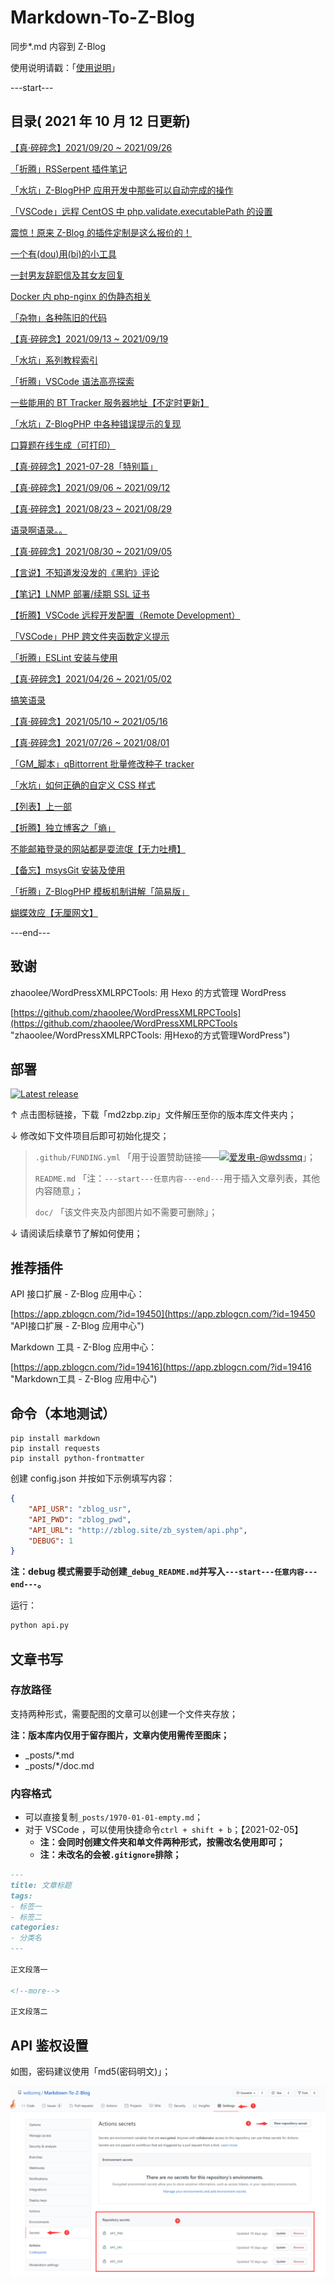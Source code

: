 # Markdown-To-Z-Blog

同步*.md 内容到 Z-Blog

使用说明请戳：「[使用说明](#部署 "使用说明")」

---start---

## 目录( 2021 年 10 月 12 日更新)

[【真·碎碎念】2021/09/20 ~ 2021/09/26](https://www.wdssmq.com/post/20100305270.html "【真·碎碎念】2021/09/20 ~ 2021/09/26")

[「折腾」RSSerpent 插件笔记](https://www.wdssmq.com/post/20200930532.html "「折腾」RSSerpent 插件笔记")

[「水坑」Z-BlogPHP 应用开发中那些可以自动完成的操作](https://www.wdssmq.com/post/20200105022.html "「水坑」Z-BlogPHP 应用开发中那些可以自动完成的操作")

[「VSCode」远程 CentOS 中 php.validate.executablePath 的设置](https://www.wdssmq.com/post/20211004556.html "「VSCode」远程 CentOS 中 php.validate.executablePath 的设置")

[震惊！原来 Z-Blog 的插件定制是这么报价的！](https://www.wdssmq.com/post/20170422818.html "震惊！原来 Z-Blog 的插件定制是这么报价的！")

[一个有(dou)用(bi)的小工具](https://www.wdssmq.com/post/20150106256.html "一个有(dou)用(bi)的小工具")

[一封男友辞职信及其女友回复](https://www.wdssmq.com/post/20100203886.html "一封男友辞职信及其女友回复")

[Docker 内 php-nginx 的伪静态相关](https://www.wdssmq.com/post/20190813019.html "Docker 内 php-nginx 的伪静态相关")

[「杂物」各种陈旧的代码](https://www.wdssmq.com/post/20210923550.html "「杂物」各种陈旧的代码")

[【真·碎碎念】2021/09/13 ~ 2021/09/19](https://www.wdssmq.com/post/20190628106.html "【真·碎碎念】2021/09/13 ~ 2021/09/19")

[「水坑」系列教程索引](https://www.wdssmq.com/post/20200617652.html "「水坑」系列教程索引")

[「折腾」VSCode 语法高亮探索](https://www.wdssmq.com/post/20210316815.html "「折腾」VSCode 语法高亮探索")

[一些能用的 BT Tracker 服务器地址【不定时更新】](https://www.wdssmq.com/post/20130323295.html "一些能用的 BT Tracker 服务器地址【不定时更新】")

[「水坑」Z-BlogPHP 中各种错误提示的复现](https://www.wdssmq.com/post/20200922437.html "「水坑」Z-BlogPHP 中各种错误提示的复现")

[口算题在线生成（可打印）](https://www.wdssmq.com/post/shuxue.html "口算题在线生成（可打印）")

[【真·碎碎念】2021-07-28「特别篇」](https://www.wdssmq.com/post/20120641176.html "【真·碎碎念】2021-07-28「特别篇」")

[【真·碎碎念】2021/09/06 ~ 2021/09/12](https://www.wdssmq.com/post/20210913547.html "【真·碎碎念】2021/09/06 ~ 2021/09/12")

[【真·碎碎念】2021/08/23 ~ 2021/08/29](https://www.wdssmq.com/post/20200620382.html "【真·碎碎念】2021/08/23 ~ 2021/08/29")

[语录啊语录。。](https://www.wdssmq.com/post/2010020739.html "语录啊语录。。")

[【真·碎碎念】2021/08/30 ~ 2021/09/05](https://www.wdssmq.com/post/20191011022.html "【真·碎碎念】2021/08/30 ~ 2021/09/05")

[【言说】不知道发没发的《黑豹》评论](https://www.wdssmq.com/post/20130403328.html "【言说】不知道发没发的《黑豹》评论")

[【笔记】LNMP 部署/续期 SSL 证书](https://www.wdssmq.com/post/20200129996.html "【笔记】LNMP 部署/续期 SSL 证书")

[【折腾】VSCode 远程开发配置（Remote Development）](https://www.wdssmq.com/post/20201120519.html "【折腾】VSCode 远程开发配置（Remote Development）")

[「VSCode」PHP 跨文件夹函数定义提示](https://www.wdssmq.com/post/20200930532.html "「VSCode」PHP 跨文件夹函数定义提示")

[「折腾」ESLint 安装与使用](https://www.wdssmq.com/post/20190917021.html "「折腾」ESLint 安装与使用")

[【真·碎碎念】2021/04/26 ~ 2021/05/02](https://www.wdssmq.com/post/20100305398.html "【真·碎碎念】2021/04/26 ~ 2021/05/02")

[搞笑语录](https://www.wdssmq.com/post/20100205489.html "搞笑语录")

[【真·碎碎念】2021/05/10 ~ 2021/05/16](https://www.wdssmq.com/post/20210506936.html "【真·碎碎念】2021/05/10 ~ 2021/05/16")

[【真·碎碎念】2021/07/26 ~ 2021/08/01](https://www.wdssmq.com/post/20210820126.html "【真·碎碎念】2021/07/26 ~ 2021/08/01")

[「GM_脚本」qBittorrent 批量修改种子 tracker](https://www.wdssmq.com/post/20191117777.html "「GM_脚本」qBittorrent 批量修改种子 tracker")

[「水坑」如何正确的自定义 CSS 样式](https://www.wdssmq.com/post/20190705015.html "「水坑」如何正确的自定义 CSS 样式")

[【列表】上一部](https://www.wdssmq.com/post/20190520228.html "【列表】上一部")

[【折腾】独立博客之「熵」](https://www.wdssmq.com/post/20210227485.html "【折腾】独立博客之「熵」")

[不能邮箱登录的网站都是耍流氓【无力吐槽】](https://www.wdssmq.com/post/20140507140.html "不能邮箱登录的网站都是耍流氓【无力吐槽】")

[【备忘】msysGit 安装及使用](https://www.wdssmq.com/post/20140804123.html "【备忘】msysGit 安装及使用")

[「折腾」Z-BlogPHP 模板机制讲解「简易版」](https://www.wdssmq.com/post/20201026266.html "「折腾」Z-BlogPHP 模板机制讲解「简易版」")

[蝴蝶效应【无厘网文】](https://www.wdssmq.com/post/20100710953.html "蝴蝶效应【无厘网文】")

---end---

## 致谢

zhaoolee/WordPressXMLRPCTools: 用 Hexo 的方式管理 WordPress

[https://github.com/zhaoolee/WordPressXMLRPCTools](https://github.com/zhaoolee/WordPressXMLRPCTools "zhaoolee/WordPressXMLRPCTools: 用Hexo的方式管理WordPress")

## 部署

[![Latest release](https://img.shields.io/github/v/release/wdssmq/Markdown-To-Z-Blog?style=flat-square)](https://github.com/wdssmq/Markdown-To-Z-Blog/releases/latest "Latest release")

↑ 点击图标链接，下载「md2zbp.zip」文件解压至你的版本库文件夹内；

↓ 修改如下文件项目后即可初始化提交；

> `.github/FUNDING.yml` 「用于设置赞助链接——<a class="img-wrap" target="_blank" title="爱发电-@wdssmq" href="https://afdian.net/@wdssmq"><img src="https://img.shields.io/badge/%E7%88%B1%E5%8F%91%E7%94%B5-%40wdssmq-blueviolet" title="爱发电-@wdssmq" alt="爱发电-@wdssmq"></a>」；
>
> `README.md` 「注：`---start---任意内容---end---`用于插入文章列表，其他内容随意」；
>
> `doc/` 「该文件夹及内部图片如不需要可删除」；

↓ 请阅读后续章节了解如何使用；

## 推荐插件

API 接口扩展 - Z-Blog 应用中心：

[https://app.zblogcn.com/?id=19450](https://app.zblogcn.com/?id=19450 "API接口扩展 - Z-Blog 应用中心")

Markdown 工具 - Z-Blog 应用中心：

[https://app.zblogcn.com/?id=19416](https://app.zblogcn.com/?id=19416 "Markdown工具 - Z-Blog 应用中心")

## 命令（本地测试）

```shell
pip install markdown
pip install requests
pip install python-frontmatter
```

创建 config.json 并按如下示例填写内容：

```json
{
    "API_USR": "zblog_usr",
    "API_PWD": "zblog_pwd",
    "API_URL": "http://zblog.site/zb_system/api.php",
    "DEBUG": 1
}
```

**注：debug 模式需要手动创建`_debug_README.md`并写入`---start---任意内容---end---`。**

运行：

```bash
python api.py
```

## 文章书写

### 存放路径

支持两种形式，需要配图的文章可以创建一个文件夹存放；

**注：版本库内仅用于留存图片，文章内使用需传至图床；**

- _posts/*.md
- _posts/*/doc.md

### 内容格式

- 可以直接复制`_posts/1970-01-01-empty.md`；
- 对于 VSCode ，可以使用快捷命令`ctrl + shift + b`；【2021-02-05】
  - **注：会同时创建文件夹和单文件两种形式，按需改名使用即可；**
  - **注：未改名的会被`.gitignore`排除；**

```md
---
title: 文章标题
tags:
- 标签一
- 标签二
categories:
- 分类名
---

正文段落一

<!--more-->

正文段落二

```

## API 鉴权设置

如图，密码建议使用「md5(密码明文)」；

![001](doc/001.png "001")

